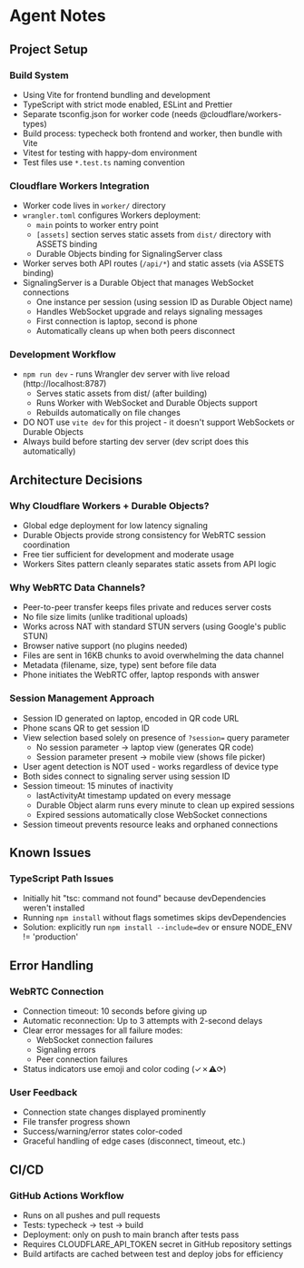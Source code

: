 # Agent Notes

## Project Setup

### Build System
- Using Vite for frontend bundling and development
- TypeScript with strict mode enabled, ESLint and Prettier
- Separate tsconfig.json for worker code (needs @cloudflare/workers-types)
- Build process: typecheck both frontend and worker, then bundle with Vite
- Vitest for testing with happy-dom environment
- Test files use `*.test.ts` naming convention

### Cloudflare Workers Integration
- Worker code lives in `worker/` directory
- `wrangler.toml` configures Workers deployment:
  - `main` points to worker entry point
  - `[assets]` section serves static assets from `dist/` directory with ASSETS binding
  - Durable Objects binding for SignalingServer class
- Worker serves both API routes (`/api/*`) and static assets (via ASSETS binding)
- SignalingServer is a Durable Object that manages WebSocket connections
  - One instance per session (using session ID as Durable Object name)
  - Handles WebSocket upgrade and relays signaling messages
  - First connection is laptop, second is phone
  - Automatically cleans up when both peers disconnect

### Development Workflow
- `npm run dev` - runs Wrangler dev server with live reload (http://localhost:8787)
  - Serves static assets from dist/ (after building)
  - Runs Worker with WebSocket and Durable Objects support
  - Rebuilds automatically on file changes
- DO NOT use `vite dev` for this project - it doesn't support WebSockets or Durable Objects
- Always build before starting dev server (dev script does this automatically)

## Architecture Decisions

### Why Cloudflare Workers + Durable Objects?
- Global edge deployment for low latency signaling
- Durable Objects provide strong consistency for WebRTC session coordination
- Free tier sufficient for development and moderate usage
- Workers Sites pattern cleanly separates static assets from API logic

### Why WebRTC Data Channels?
- Peer-to-peer transfer keeps files private and reduces server costs
- No file size limits (unlike traditional uploads)
- Works across NAT with standard STUN servers (using Google's public STUN)
- Browser native support (no plugins needed)
- Files are sent in 16KB chunks to avoid overwhelming the data channel
- Metadata (filename, size, type) sent before file data
- Phone initiates the WebRTC offer, laptop responds with answer

### Session Management Approach
- Session ID generated on laptop, encoded in QR code URL
- Phone scans QR to get session ID
- View selection based solely on presence of `?session=` query parameter
  - No session parameter → laptop view (generates QR code)
  - Session parameter present → mobile view (shows file picker)
- User agent detection is NOT used - works regardless of device type
- Both sides connect to signaling server using session ID
- Session timeout: 15 minutes of inactivity
  - lastActivityAt timestamp updated on every message
  - Durable Object alarm runs every minute to clean up expired sessions
  - Expired sessions automatically close WebSocket connections
- Session timeout prevents resource leaks and orphaned connections

## Known Issues

### TypeScript Path Issues
- Initially hit "tsc: command not found" because devDependencies weren't installed
- Running `npm install` without flags sometimes skips devDependencies
- Solution: explicitly run `npm install --include=dev` or ensure NODE_ENV != 'production'

## Error Handling

### WebRTC Connection
- Connection timeout: 10 seconds before giving up
- Automatic reconnection: Up to 3 attempts with 2-second delays
- Clear error messages for all failure modes:
  - WebSocket connection failures
  - Signaling errors
  - Peer connection failures
- Status indicators use emoji and color coding (✓✗⚠⟳)

### User Feedback
- Connection state changes displayed prominently
- File transfer progress shown
- Success/warning/error states color-coded
- Graceful handling of edge cases (disconnect, timeout, etc.)

## CI/CD

### GitHub Actions Workflow
- Runs on all pushes and pull requests
- Tests: typecheck → test → build
- Deployment: only on push to main branch after tests pass
- Requires CLOUDFLARE_API_TOKEN secret in GitHub repository settings
- Build artifacts are cached between test and deploy jobs for efficiency
